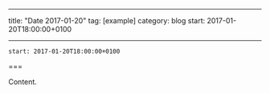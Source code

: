 
---
title: "Date 2017-01-20"
tag: [example]
category: blog
start: 2017-01-20T18:00:00+0100

---

``start: 2017-01-20T18:00:00+0100``

===

Content.
